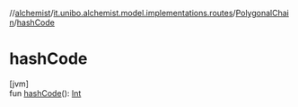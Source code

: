 //[alchemist](../../../index.md)/[it.unibo.alchemist.model.implementations.routes](../index.md)/[PolygonalChain](index.md)/[hashCode](hash-code.md)

# hashCode

[jvm]\
fun [hashCode](hash-code.md)(): [Int](https://kotlinlang.org/api/latest/jvm/stdlib/kotlin/-int/index.html)
